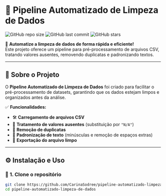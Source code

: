 # 🚀 Pipeline Automatizado de Limpeza de Dados  

![GitHub repo size](https://img.shields.io/github/repo-size/CarinaSodree/pipeline-automatizado-limpeza-de-dados)
![GitHub last commit](https://img.shields.io/github/last-commit/CarinaSodree/pipeline-automatizado-limpeza-de-dados)
![GitHub stars](https://img.shields.io/github/stars/CarinaSodree/pipeline-automatizado-limpeza-de-dados?style=social)

🔹 **Automatize a limpeza de dados de forma rápida e eficiente!**  
Este projeto oferece um pipeline para pré-processamento de arquivos CSV, tratando valores ausentes, removendo duplicatas e padronizando textos.  

---

## 📖 **Sobre o Projeto**
O **Pipeline Automatizado de Limpeza de Dados** foi criado para facilitar o pré-processamento de datasets, garantindo que os dados estejam limpos e organizados antes da análise.

✅ **Funcionalidades:**  
- 🛠 **Carregamento de arquivos CSV**  
- 🔄 **Tratamento de valores ausentes** (substituição por `"N/A"`)  
- 🚀 **Remoção de duplicatas**  
- 🔡 **Padronização de texto** (minúsculas e remoção de espaços extras)  
- 💾 **Exportação do arquivo limpo**  

---

## ⚙️ **Instalação e Uso**
### 🔹 **1. Clone o repositório**  
```sh
git clone https://github.com/CarinaSodree/pipeline-automatizado-limpeza-de-dados.git
cd pipeline-automatizado-limpeza-de-dados
